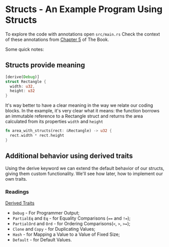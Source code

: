 # Structs - An Example Program Using Structs

To explore the code with annotations open `src/main.rs`
Check the context of these annotations from [Chapter 5](https://rust-book.cs.brown.edu/ch05-02-example-structs.html) of The Book.

Some quick notes:

## Structs provide meaning

``` rust
[derive(Debug)]
struct Rectangle {
  width: u32,
  height: u32
}
```

It's way better to have a clear meaning in the way we relate our coding blocks.
In the example, it's very clear what it means: the function borrows an immutable reference to a Rectangle struct and returns the area calculated from its properties `width` and `height`

```rust
fn area_with_structs(rect: &Rectangle) -> u32 {
  rect.width * rect.height
}
```

## Additional behavior using derived traits

Using the derive keyword we can extend the default behavior of our structs, giving them custom functionality. We'll see how later, how to implement our own traits.

### Readings

[Derived Traits](https://rust-book.cs.brown.edu/appendix-03-derivable-traits.html)

- `Debug` -  For Programmer Output;
- `PartialEq` and `Eq` - for Equality Comparisons (`==` and `!=`);
- `PartialOrd` and `Ord` - for Ordering Comparisons(`<`, `>`, `>=`);
- `Clone` and `Copy` - for Duplicating Values;
- `Hash` - for Mapping a Value to a Value of Fixed Size;
- `Default` - for Default Values.